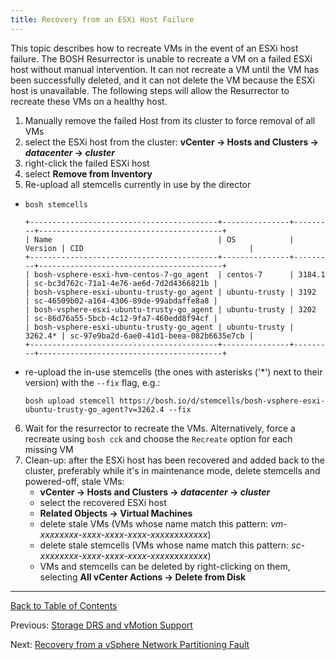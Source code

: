 ```yaml
---
title: Recovery from an ESXi Host Failure
---
```


This topic describes how to recreate VMs in the event of an ESXi host failure.
The BOSH Resurrector is unable to recreate a VM on a failed ESXi host without
manual intervention.
It can not recreate a VM until the VM has
been successfully deleted, and it can not delete the VM because
the ESXi host is unavailable.
The following steps will allow the Resurrector to recreate these VMs on a healthy host.

1. Manually remove the failed Host from its cluster to force removal of all VMs
  1. select the ESXi host from the cluster: **vCenter &rarr; Hosts and Clusters
&rarr; _datacenter_ &rarr; _cluster_**
  2. right-click the failed ESXi host
  3. select **Remove from Inventory**
2. Re-upload all stemcells currently in use by the director
  - `bosh stemcells`

      ```
      +------------------------------------------+---------------+---------+-----------------------------------------+
      | Name                                     | OS            | Version | CID                                     |
      +------------------------------------------+---------------+---------+-----------------------------------------+
      | bosh-vsphere-esxi-hvm-centos-7-go_agent  | centos-7      | 3184.1  | sc-bc3d762c-71a1-4e76-ae6d-7d2d4366821b |
      | bosh-vsphere-esxi-ubuntu-trusty-go_agent | ubuntu-trusty | 3192    | sc-46509b02-a164-4306-89de-99abdaffe8a8 |
      | bosh-vsphere-esxi-ubuntu-trusty-go_agent | ubuntu-trusty | 3202    | sc-86d76a55-5bcb-4c12-9fa7-460edd8f94cf |
      | bosh-vsphere-esxi-ubuntu-trusty-go_agent | ubuntu-trusty | 3262.4* | sc-97e9ba2d-6ae0-41d1-beea-082b6635e7cb |
      +------------------------------------------+---------------+---------+-----------------------------------------+
      ```
   - re-upload the in-use stemcells (the ones with asterisks ('*') next to their version) with the `--fix` flag, e.g.:

       ```
       bosh upload stemcell https://bosh.io/d/stemcells/bosh-vsphere-esxi-ubuntu-trusty-go_agent?v=3262.4 --fix
       ```
6. Wait for the resurrector to recreate the VMs. Alternatively, force a recreate using `bosh cck`
   and choose the `Recreate` option for each missing VM
9. Clean-up: after the ESXi host has been recovered and added back to the cluster,
   preferably while it's in maintenance mode, delete stemcells and powered-off, stale VMs:
   * **vCenter &rarr; Hosts and Clusters
 &rarr; _datacenter_ &rarr; _cluster_**
   * select the recovered ESXi host
   * **Related Objects &rarr; Virtual Machines**
   * delete stale VMs (VMs whose name match this pattern: _vm-xxxxxxxx-xxxx-xxxx-xxxx-xxxxxxxxxxxx_)
   * delete stale stemcells (VMs whose name match this pattern: _sc-xxxxxxxx-xxxx-xxxx-xxxx-xxxxxxxxxxxx_)
   * VMs and stemcells can be deleted by right-clicking on them, selecting **All vCenter Actions &rarr; Delete from Disk**

---
[Back to Table of Contents](index.html#cpi-config)

Previous: [Storage DRS and vMotion Support](vsphere-vmotion-support.html)

Next: [Recovery from a vSphere Network Partitioning Fault](vsphere-network-partition.html)
